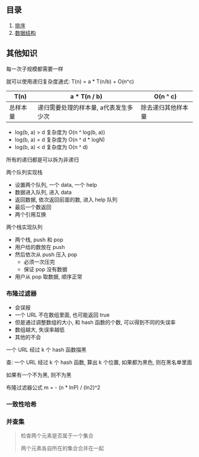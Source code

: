 ## 目录

1. [排序](./sort.md)
2. [数据结构](./数据结构.md)





## 其他知识

每一次子规模都需要一样

就可以使用递归复杂度通式: T(n) = a * T(n/b) + O(n^c)

| T(n)     | a * T(n / b)                          | O(n ^ c)           |
| -------- | ------------------------------------- | ------------------ |
| 总样本量 | 递归需要处理的样本量, a代表发生多少次 | 除去递归其他样本量 |

- log(b, a) > d 复杂度为 O(n ^ log(b, a))
- log(b, a) = d 复杂度为 O(n ^ d * logN)
- log(b, a) < d 复杂度为 O(n ^ d)

所有的递归都是可以拆为非递归



两个队列实现栈

- 设置两个队列, 一个 data, 一个 help
- 数据进入队列, 进入 data
- 返回数据, 依次返回前面的数, 进入 help 队列
- 最后一个数返回
- 两个引用互换

两个栈实现队列

- 两个栈, push 和 pop
- 用户给的数放在 push
- 然后依次从 push 压入 pop
  - 必须一次压完
  - 保证 pop 没有数据
- 用户从 pop 取数据, 顺序正常

### 布隆过滤器

- 会误报
- 一个 URL 不在数组里面, 也可能返回 true
- 但是通过调整数组的大小, 和 hash 函数的个数, 可以得到不同的失误率
- 数组越大, 失误率越低
- 其他的不会

一个 URL 经过 k 个 hash 函数描黑

查: 一个 URL 经过 k 个 hash 函数, 算出 k 个位置, 如果都为黑色, 则在黑名单里面

如果有一个不为黑, 则不为黑

布隆过滤器公式 m = - (n * lnP) / (ln2)^2

### 一致性哈希

### 并查集

> 检查两个元素是否属于一个集合
>
> 两个元素各自所在的集合合并在一起